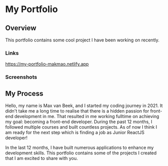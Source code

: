 # My Portfolio


## Overview

This portfolio contains some cool project I have been working on recently.

### Links

https://my-portfolio-makmao.netlify.app

### Screenshots

## My Process

Hello, my name is Max van Beek, and I started my coding journey in 2021. It didn't take me a long time to realise that there is a hidden passion for front-end development in me. That resulted in me working fulltime on achieving my goal: becoming a front-end developer. During the past 12 months, I followed multiple courses and built countless projects. As of now I think I am ready for the next step which is finding a job as Junior ReactJS developer!

In the last 12 months, I have built numerous applications to enhance my development skills. This portfolio contains some of the projects I created that I am excited to share with you.